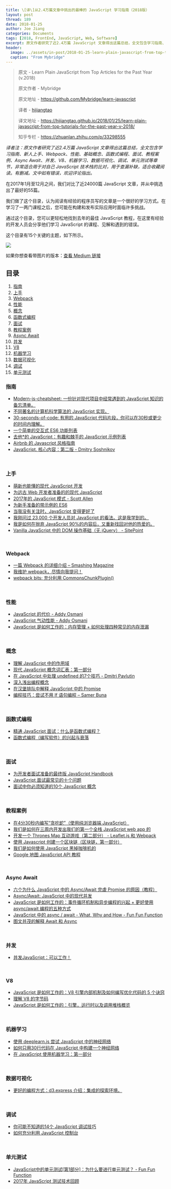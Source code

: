 ```yaml
---
title: \[译\]从2.4万篇文章中挑出的最棒的 JavaScript 学习指南（2018版）
layout: post
thread: 189
date: 2018-01-25
author: Joe Jiang
categories: Documents
tags: [2018, FrontEnd, JavaScript, Web, Software]
excerpt: 原文作者研究了近2.4万篇 JavaScript 文章得出这篇总结，全文包含学习指南、新人上手、Webpack、性能、基础概念、函数式编程、面试、教程案例、Async Await、并发、V8、机器学习、数据可视化、调试、单元测试等章节，非常适合用于对自己 JavaScript 技术栈的比对，用于查漏补缺，适合收藏阅读。文中如有错误，欢迎评论指出。
header:
  image: ../assets/in-post/2018-01-25-learn-plain-javascript-from-top-tutorials-for-the-past-year-v-2018-teaser.png
  caption: "From Mybridge"
---
```


> 原文 - Learn Plain JavaScript from Top Articles for the Past Year (v.2018)
>
> 原文作者 - Mybridge
>
> 原文地址 - <https://github.com/Mybridge/learn-javascript>
> 
> 译者 - [hijiangtao](https://github.com/hijiangtao)
>
> 译文地址 - <https://hijiangtao.github.io/2018/01/25/learn-plain-javascript-from-top-tutorials-for-the-past-year-v-2018/>
>
> 知乎专栏 - <https://zhuanlan.zhihu.com/p/33298555>

*译者注：原文作者研究了近2.4万篇 JavaScript 文章得出这篇总结，全文包含学习指南、新人上手、Webpack、性能、基础概念、函数式编程、面试、教程案例、Async Await、并发、V8、机器学习、数据可视化、调试、单元测试等章节，非常适合用于对自己 JavaScript 技术栈的比对，用于查漏补缺，适合收藏阅读。有删减。文中如有错误，欢迎评论指出。*

在2017年1月至12月之间，我们对比了近24000篇 JavaScript 文章，并从中挑选出了最好的55篇。

我们做了这个目录，认为阅读有经验的程序员写的文章是一个很好的学习方式。在学习了一两门课程之后，您可能在构建和发布实际应用时面临许多挑战。

通过这个目录，您可以更轻松地找到去年的最佳 JavaScript 教程，在这里有经验的开发人员会分享他们学习 JavaScript 的课程、见解和遇到的错误。

这个目录有15个关键的主题，如下所示。

![](/assets/in-post/2018-01-25-learn-plain-javascript-from-top-tutorials-for-the-past-year-v-2018-1.png)

如果你想查看带图片的版本：[查看 Medium 链接](https://goo.gl/jXpP4H)

## 目录
1. [指南](#指南)
1. [上手](#上手)
1. [Webpack](#webpack)
1. [性能](#性能)
1. [概念](#概念)
1. [函数式编程](#函数式编程)
1. [面试](#面试)
1. [教程案例](#教程案例)
1. [Async Await](#async-await)
1. [并发](#并发)
1. [V8](#v8)
1. [机器学习](#机器学习)
1. [数据可视化](#数据可视化)
1. [调试](#调试)
1. [单元测试](#单元测试)

###  指南
* [Modern-js-cheatsheet: 一份针对现代项目中经常遇到的 JavaScript 知识的备忘清单。](https://github.com/mbeaudru/modern-js-cheatsheet?utm_source=mybridge&utm_medium=email&utm_campaign=read_more)
* [不同著名的计算机科学算法的 JavaScript 实现。](https://mgechev.github.io/javascript-algorithms/?utm_source=mybridge&utm_medium=email&utm_campaign=read_more)
* [30-seconds-of-code: 有用的 JavaScript 代码片段，你可以在30秒或更少的时间内理解。](https://github.com/Chalarangelo/30-seconds-of-code?utm_source=mybridge&utm_medium=email&utm_campaign=read_more)
* [一个简单的交互式 ES6 功能列表](https://codetower.github.io/es6-features?utm_source=mybridge&utm_medium=email&utm_campaign=read_more)
* [去他*的 JavaScript：有趣和棘手的 JavaScript 示例列表](https://github.com/denysdovhan/wtfjs?utm_source=mybridge&utm_medium=email&utm_campaign=read_more)
* [Airbnb 的 Javascript 风格指南](https://github.com/airbnb/javascript?utm_source=mybridge&utm_medium=email&utm_campaign=read_more)
* [JavaScript. 核心内容：第二版 - Dmitry Soshnikov](http://dmitrysoshnikov.com/ecmascript/javascript-the-core-2nd-edition?utm_source=mybridge&utm_medium=email&utm_campaign=read_more)
<br>

###  上手
* [萌新也能懂的现代 JavaScript 开发](https://medium.com/@peterxjang/modern-javascript-explained-for-dinosaurs-f695e9747b70?utm_source=mybridge&utm_medium=email&utm_campaign=read_more)
* [为远古 Web 开发者准备的的现代 JavaScript](https://trackchanges.postlight.com/modern-javascript-for-ancient-web-developers-58e7cae050f9?utm_source=mybridge&utm_medium=email&utm_campaign=read_more)
* [2017年的 JavaScript 模式 - Scott Allen](https://www.youtube.com/watch?v=hO7mzO83N1Q?utm_source=mybridge&utm_medium=email&utm_campaign=read_more)
* [为新手准备的带示例的 ES6](https://dev.to/srebalaji/es6-for-beginners-with-example-c7?utm_source=mybridge&utm_medium=email&utm_campaign=read_more)
* [当我没有关注时，JavaScript 变得更好了](https://eev.ee/blog/2017/10/07/javascript-got-better-while-i-wasnt-looking?utm_source=mybridge&utm_medium=email&utm_campaign=read_more)
* [我刚问过 23,000 个开发人员对 JavaScript 的看法。这是我学到的。](https://medium.freecodecamp.org/i-just-asked-23-000-developers-what-they-think-of-javascript-heres-what-i-learned-9a06b61998fa?utm_source=mybridge&utm_medium=email&utm_campaign=read_more)
* [我是如何在抛弃 JavaScript 90%的内容后，又重新找回对他的热爱的。](https://hackernoon.com/how-i-rediscovered-my-love-for-javascript-after-throwing-90-of-it-in-the-trash-f1baed075d1b?utm_source=mybridge&utm_medium=email&utm_campaign=read_more)
* [Vanilla JavaScript 中的 DOM 操作基础（无 jQuery） - SitePoint](https://www.sitepoint.com/dom-manipulation-vanilla-javascript-no-jquery?utm_source=mybridge&utm_medium=email&utm_campaign=read_more)
<br>

###  Webpack
* [一篇 Webpack 的详细介绍 – Smashing Magazine](https://www.smashingmagazine.com/2017/02/a-detailed-introduction-to-webpack?utm_source=mybridge&utm_medium=email&utm_campaign=read_more)
* [我维护 webpack，尽情向我提问！](https://dev.to/thelarkinn/i-maintain-webpack-ask-me-anything-an8?utm_source=mybridge&utm_medium=email&utm_campaign=read_more)
* [webpack bits: 充分利用 CommonsChunkPlugin()](https://medium.com/webpack/webpack-bits-getting-the-most-out-of-the-commonschunkplugin-ab389e5f318?utm_source=mybridge&utm_medium=email&utm_campaign=read_more)
<br>

###  性能
* [JavaScript 的代价 - Addy Osmani](https://medium.com/dev-channel/the-cost-of-javascript-84009f51e99e?utm_source=mybridge&utm_medium=email&utm_campaign=read_more)
* [JavaScript 气动性能 - Addy Osmani](https://medium.com/@addyosmani/javascript-start-up-performance-69200f43b201?utm_source=mybridge&utm_medium=email&utm_campaign=read_more)
* [JavaScript 是如何工作的：内存管理 + 如何处理四种常见的内存泄漏](https://blog.sessionstack.com/how-javascript-works-memory-management-how-to-handle-4-common-memory-leaks-3f28b94cfbec?utm_source=mybridge&utm_medium=email&utm_campaign=read_more)
<br>

###  概念
* [理解 JavaScript 中的作用域](https://scotch.io/tutorials/understanding-scope-in-javascript?utm_source=mybridge&utm_medium=email&utm_campaign=read_more)
* [现代 JavaScript 概念词汇表：第一部分](https://auth0.com/blog/glossary-of-modern-javascript-concepts?utm_source=mybridge&utm_medium=email&utm_campaign=read_more)
* [在 JavaScript 中处理 undefined 的7个技巧 - Dmitri Pavlutin‏](https://rainsoft.io/7-tips-to-handle-undefined-in-javascript?utm_source=mybridge&utm_medium=email&utm_campaign=read_more)
* [深入浅出编程概念](https://medium.freecodecamp.org/hard-coding-concepts-explained-with-simple-real-life-analogies-280635e98e37?utm_source=mybridge&utm_medium=email&utm_campaign=read_more)
* [在汉堡排队中解释 JavaScript 中的 Promise](http://kosamari.com/notes/the-promise-of-a-burger-party?utm_source=mybridge&utm_medium=email&utm_campaign=read_more)
* [编程技巧：尝试不用 If 语句编程 – Samer Buna](https://medium.com/@samerbuna/coding-tip-try-to-code-without-if-statements-d06799eed231?utm_source=mybridge&utm_medium=email&utm_campaign=read_more)
<br>

###  函数式编程
* [精通 JavaScript 面试：什么是函数式编程？](https://medium.com/javascript-scene/master-the-javascript-interview-what-is-functional-programming-7f218c68b3a0?utm_source=mybridge&utm_medium=email&utm_campaign=read_more)
* [函数式编程（编写软件）的兴起与衰落](https://medium.com/javascript-scene/the-rise-and-fall-and-rise-of-functional-programming-composable-software-c2d91b424c8c?utm_source=mybridge&utm_medium=email&utm_campaign=read_more)
<br>

###  面试
* [为开发者面试准备的最终版 JavaScript Handbook](https://medium.freecodecamp.org/the-definitive-javascript-handbook-for-a-developer-interview-44ffc6aeb54e?utm_source=mybridge&utm_medium=email&utm_campaign=read_more)
* [JavaScript 面试最常见的十个问题](https://www.youtube.com/watch?v=oxoFVqetl1E?utm_source=mybridge&utm_medium=email&utm_campaign=read_more)
* [面试中你必须知道的10个 JavaScript 概念](https://dev.to/arnavaggarwal/10-javascript-concepts-you-need-to-know-for-interviews?utm_source=mybridge&utm_medium=email&utm_campaign=read_more)
<br>

###  教程案例
* [在4分30秒内编写“贪吃蛇”（使用纯浏览器端 JavaScript）](https://www.youtube.com/watch?v=xGmXxpIj6vs?utm_source=mybridge&utm_medium=email&utm_campaign=read_more)
* [我们是如何在三周内开发出我们的第一个全栈 JavaScript web app 的](https://medium.com/ladies-storm-hackathons/how-we-built-our-first-full-stack-javascript-web-app-in-three-weeks-8a4668dbd67c?utm_source=mybridge&utm_medium=email&utm_campaign=read_more)
* [开发一个 Thrones Map 互动游戏（第二部分） - Leaflet.js 和 Webpack](https://blog.patricktriest.com/game-of-thrones-leaflet-webpack?utm_source=mybridge&utm_medium=email&utm_campaign=read_more)
* [使用 Javascript 创建一个区块链（区块链，第一部分）](https://www.youtube.com/watch?v=zVqczFZr124?utm_source=mybridge&utm_medium=email&utm_campaign=read_more)
* [我们是如何使用 JavaScript 黑掉咖啡机的](https://moin.world/2017/04/01/how-we-hacked-our-coffee-machine-with-javascript?utm_source=mybridge&utm_medium=email&utm_campaign=read_more)
* [Google 地图 JavaScript API 教程](https://www.youtube.com/watch?v=Zxf1mnP5zcw?utm_source=mybridge&utm_medium=email&utm_campaign=read_more)
<br>

###  Async Await
* [六个为什么 JavaScript 中的 Async/Await 完虐 Promise 的原因（教程）](https://medium.com/@mgaafar/6-reasons-why-javascripts-async-await-blows-promises-away-tutorial-c7ec10518dd9?utm_source=mybridge&utm_medium=email&utm_campaign=read_more)
* [Async/Await: JavaScript 中的现代并发](https://www.youtube.com/watch?v=NsQ2QIrQShU?utm_source=mybridge&utm_medium=email&utm_campaign=read_more)
* [JavaScript 是如何工作的：事件循环机制和异步编程的兴起 + 更好使用 async/await 编程的五种方式](https://blog.sessionstack.com/how-javascript-works-event-loop-and-the-rise-of-async-programming-5-ways-to-better-coding-with-2f077c4438b5?utm_source=mybridge&utm_medium=email&utm_campaign=read_more)
* [JavaScript 中的 async / await - What, Why and How - Fun Fun Function](https://www.youtube.com/watch?v=568g8hxJJp4?utm_source=mybridge&utm_medium=email&utm_campaign=read_more)
* [图文并茂的解释 Await 和 Async](http://nikgrozev.com/2017/10/01/async-await?utm_source=mybridge&utm_medium=email&utm_campaign=read_more)
<br>

###  并发
* [并发JavaScript：可以工作！](https://webkit.org/blog/7846/concurrent-javascript-it-can-work?utm_source=mybridge&utm_medium=email&utm_campaign=read_more)
<br>

###  V8
* [JavaScript 是如何工作的：V8 引擎内部机制及如何编写优化代码的 5 个诀窍](https://blog.sessionstack.com/how-javascript-works-inside-the-v8-engine-5-tips-on-how-to-write-optimized-code-ac089e62b12e?utm_source=mybridge&utm_medium=email&utm_campaign=read_more)
* [理解 V8 的字节码](https://medium.com/dailyjs/understanding-v8s-bytecode-317d46c94775?utm_source=mybridge&utm_medium=email&utm_campaign=read_more)
* [JavaScript 是如何工作的：引擎，运行时以及调用堆栈概览](https://blog.sessionstack.com/how-does-javascript-actually-work-part-1-b0bacc073cf?utm_source=mybridge&utm_medium=email&utm_campaign=read_more)
<br>

###  机器学习
* [使用 deeplearn.js 尝试 JavaScript 中的神经网络](https://www.robinwieruch.de/neural-networks-deeplearnjs-javascript?utm_source=mybridge&utm_medium=email&utm_campaign=read_more)
* [如何只用30行代码在 JavaScript 中构建一个神经网络](https://medium.freecodecamp.org/how-to-create-a-neural-network-in-javascript-in-only-30-lines-of-code-343dafc50d49?utm_source=mybridge&utm_medium=email&utm_campaign=read_more)
* [在 JavaScript 使用机器学习：第一部分](https://hackernoon.com/machine-learning-with-javascript-part-1-9b97f3ed4fe5?utm_source=mybridge&utm_medium=email&utm_campaign=read_more)
<br>

###  数据可视化
* [更好的编程方式：d3.express 介绍：集成的探索环境。](https://medium.com/@mbostock/a-better-way-to-code-2b1d2876a3a0?utm_source=mybridge&utm_medium=email&utm_campaign=read_more)
<br>

###  调试
* [你可能不知道的14个 JavaScript 调试技巧](https://raygun.com/javascript-debugging-tips?utm_source=mybridge&utm_medium=email&utm_campaign=read_more)
* [如何充分利用 JavaScript 控制台](https://medium.freecodecamp.org/how-to-get-the-most-out-of-the-javascript-console-b57ca9db3e6d?utm_source=mybridge&utm_medium=email&utm_campaign=read_more)
<br>

###  单元测试
* [JavaScript中的单元测试[第1部分]：为什么要进行单元测试？ - Fun Fun Function](https://www.youtube.com/watch?v=Eu35xM76kKY?utm_source=mybridge&utm_medium=email&utm_campaign=read_more)
* [2017年 JavaScript 测试技术回顾](https://medium.com/powtoon-engineering/a-complete-guide-to-testing-javascript-in-2017-a217b4cd5a2a?utm_source=mybridge&utm_medium=email&utm_campaign=read_more)
